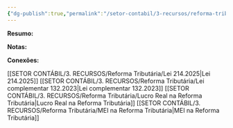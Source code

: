 ```yaml
---
{"dg-publish":true,"permalink":"/setor-contabil/3-recursos/reforma-tributaria/simples-nacional-na-reforma-tributaria/","dgPassFrontmatter":true,"created":"2025-08-19T21:25:38.167-03:00","updated":"2025-08-21T22:15:21.137-03:00"}
---
```


**Resumo:**



**Notas:**






**Conexões:**

[[SETOR CONTÁBIL/3. RECURSOS/Reforma Tributária/Lei 214.2025\|Lei 214.2025]]
[[SETOR CONTÁBIL/3. RECURSOS/Reforma Tributária/Lei complementar 132.2023\|Lei complementar 132.2023]]
[[SETOR CONTÁBIL/3. RECURSOS/Reforma Tributária/Lucro Real na Reforma Tributária\|Lucro Real na Reforma Tributária]]
[[SETOR CONTÁBIL/3. RECURSOS/Reforma Tributária/MEI na Reforma Tributária\|MEI na Reforma Tributária]]